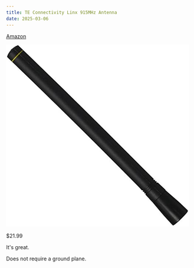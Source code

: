 ```yaml
---
title: TE Connectivity Linx 915MHz Antenna
date: 2025-03-06
---
```


[Amazon](https://a.co/d/ji3CQV9)

![TE Antenna](TE-ANT-916.jpg)

$21.99

It's great.

Does not require a ground plane.
